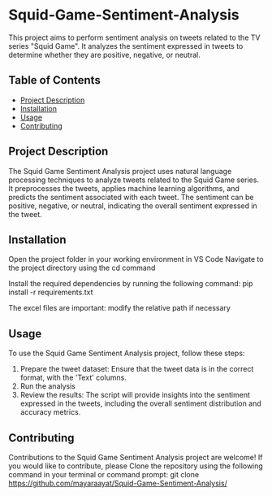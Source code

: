 # Squid-Game-Sentiment-Analysis

This project aims to perform sentiment analysis on tweets related to the TV series "Squid Game". It analyzes the sentiment expressed in tweets to determine whether they are positive, negative, or neutral.

## Table of Contents

- [Project Description](#project-description)
- [Installation](#installation)
- [Usage](#usage)
- [Contributing](#contributing)


## Project Description

The Squid Game Sentiment Analysis project uses natural language processing techniques to analyze tweets related to the Squid Game series. It preprocesses the tweets, applies machine learning algorithms, and predicts the sentiment associated with each tweet. The sentiment can be positive, negative, or neutral, indicating the overall sentiment expressed in the tweet.

## Installation

Open the project folder in your working environment in VS Code
Navigate to the project directory using the cd command

Install the required dependencies by running the following command:
pip install -r requirements.txt

The excel files are important: modify the relative path if necessary

## Usage

To use the Squid Game Sentiment Analysis project, follow these steps:

1. Prepare the tweet dataset: Ensure that the tweet data is in the correct format, with the 'Text' columns.
2. Run the analysis
3. Review the results: The script will provide insights into the sentiment expressed in the tweets, including the overall sentiment distribution and accuracy metrics.

## Contributing

Contributions to the Squid Game Sentiment Analysis project are welcome! If you would like to contribute, please Clone the repository using the following command in your terminal or command prompt:
git clone https://github.com/mayaraayat/Squid-Game-Sentiment-Analysis/


